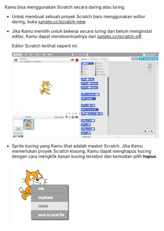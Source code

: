 Kamu bisa menggunakan Scratch secara daring atau luring.

+ Untuk membuat sebuah proyek Scratch baru menggunakan editor daring, buka <a href="http://jumpto.cc/scratch-new" target="_blank">jumpto.cc/scratch-new</a>.

+ Jika Kamu memilih untuk bekerja secara luring dan belum menginstal editor, Kamu dapat mendownloadnya dari <a href="http://jumpto.cc/scratch-off" target="_blank">jumpto.cc/scratch-off</a>.
    
    Editor Scratch terlihat seperti ini:
    
    ![screenshot](images/scratch-editor.png)

+ Sprite kucing yang Kamu lihat adalah maskot Scratch. Jika Kamu memerlukan proyek Scratch kosong, Kamu dapat menghapus kucing dengan cara mengklik kanan kucing tersebut dan kemudian pilih **hapus**.
    
    ![screenshot](images/delete.png)